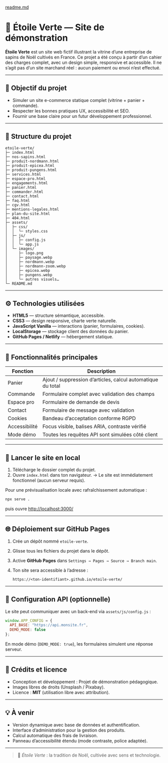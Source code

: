 [readme.md](https://github.com/user-attachments/files/23211983/readme.md)
# 🌲 Étoile Verte — Site de démonstration

**Étoile Verte** est un site web fictif illustrant la vitrine d’une entreprise de sapins de Noël cultivés en France.
Ce projet a été conçu à partir d’un cahier des charges complet, avec un design simple, responsive et accessible.
Il ne s’agit pas d’un site marchand réel : aucun paiement ou envoi n’est effectué.

---

## 🎯 Objectif du projet

* Simuler un site e-commerce statique complet (vitrine + panier + commande).
* Respecter les bonnes pratiques UX, accessibilité et SEO.
* Fournir une base claire pour un futur développement professionnel.

---

## 🧱 Structure du projet

```
etoile-verte/
├─ index.html
├─ nos-sapins.html
├─ produit-nordmann.html
├─ produit-epicea.html
├─ produit-pungens.html
├─ services.html
├─ espace-pro.html
├─ engagements.html
├─ panier.html
├─ commander.html
├─ contact.html
├─ faq.html
├─ cgv.html
├─ mentions-legales.html
├─ plan-du-site.html
├─ 404.html
├─ assets/
│  ├─ css/
│  │  └─ styles.css
│  ├─ js/
│  │  ├─ config.js
│  │  └─ app.js
│  └─ images/
│     ├─ logo.png
│     ├─ paysage.webp
│     ├─ nordmann.webp
│     ├─ nordmann-zoom.webp
│     ├─ epicea.webp
│     ├─ pungens.webp
│     └─ autres visuels…
└─ README.md
```

---

## ⚙️ Technologies utilisées

* **HTML5** — structure sémantique, accessible.
* **CSS3** — design responsive, charte verte naturelle.
* **JavaScript Vanilla** — interactions (panier, formulaires, cookies).
* **LocalStorage** — stockage client des données du panier.
* **GitHub Pages / Netlify** — hébergement statique.

---

## 🛒 Fonctionnalités principales

| Fonction      | Description                                                 |
| ------------- | ----------------------------------------------------------- |
| Panier        | Ajout / suppression d’articles, calcul automatique du total |
| Commande      | Formulaire complet avec validation des champs               |
| Espace pro    | Formulaire de demande de devis                              |
| Contact       | Formulaire de message avec validation                       |
| Cookies       | Bandeau d’acceptation conforme RGPD                         |
| Accessibilité | Focus visible, balises ARIA, contraste vérifié              |
| Mode démo     | Toutes les requêtes API sont simulées côté client           |

---

## 🚀 Lancer le site en local

1. Télécharge le dossier complet du projet.
2. Ouvre `index.html` dans ton navigateur.
   → Le site est immédiatement fonctionnel (aucun serveur requis).

Pour une prévisualisation locale avec rafraîchissement automatique :

```bash
npx serve .
```

puis ouvre [http://localhost:3000/](http://localhost:3000/)

---

## 🌐 Déploiement sur GitHub Pages

1. Crée un dépôt nommé `etoile-verte`.
2. Glisse tous les fichiers du projet dans le dépôt.
3. Active **GitHub Pages** dans `Settings → Pages → Source → Branch main`.
4. Ton site sera accessible à l’adresse :

   ```
   https://<ton-identifiant>.github.io/etoile-verte/
   ```

---

## 🧩 Configuration API (optionnelle)

Le site peut communiquer avec un back-end via `assets/js/config.js` :

```js
window.APP_CONFIG = {
  API_BASE: "https://api.monsite.fr",
  DEMO_MODE: false
};
```

En mode démo (`DEMO_MODE: true`), les formulaires simulent une réponse serveur.

---

## 🪪 Crédits et licence

* Conception et développement : Projet de démonstration pédagogique.
* Images libres de droits (Unsplash / Pixabay).
* Licence : **MIT** (utilisation libre avec attribution).

---

## 💡 À venir

* Version dynamique avec base de données et authentification.
* Interface d’administration pour la gestion des produits.
* Calcul automatique des frais de livraison.
* Panneau d’accessibilité étendu (mode contraste, police adaptée).

---

> 🧭 *Étoile Verte* : la tradition de Noël, cultivée avec sens et technologie.
